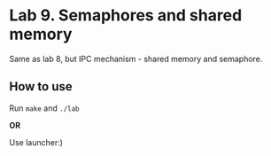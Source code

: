 # Lab 9. Semaphores and shared memory

Same as lab 8, but IPC mechanism - shared memory and semaphore.

## How to use

Run `make` and `./lab`

**OR**

Use launcher:)
